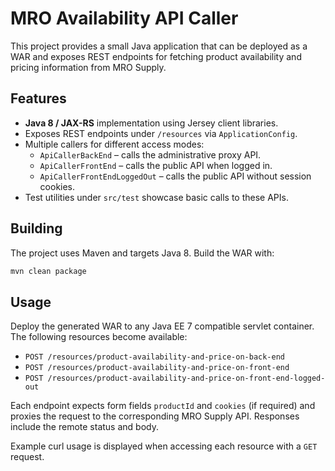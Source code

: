 # MRO Availability API Caller

This project provides a small Java application that can be deployed as a WAR and exposes REST endpoints for fetching product availability and pricing information from MRO Supply.

## Features

- **Java 8 / JAX-RS** implementation using Jersey client libraries.
- Exposes REST endpoints under `/resources` via `ApplicationConfig`.
- Multiple callers for different access modes:
  - `ApiCallerBackEnd` – calls the administrative proxy API.
  - `ApiCallerFrontEnd` – calls the public API when logged in.
  - `ApiCallerFrontEndLoggedOut` – calls the public API without session cookies.
- Test utilities under `src/test` showcase basic calls to these APIs.

## Building

The project uses Maven and targets Java 8. Build the WAR with:

```bash
mvn clean package
```

## Usage

Deploy the generated WAR to any Java EE 7 compatible servlet container. The following resources become available:

- `POST /resources/product-availability-and-price-on-back-end`
- `POST /resources/product-availability-and-price-on-front-end`
- `POST /resources/product-availability-and-price-on-front-end-logged-out`

Each endpoint expects form fields `productId` and `cookies` (if required) and proxies the request to the corresponding MRO Supply API. Responses include the remote status and body.

Example curl usage is displayed when accessing each resource with a `GET` request.


